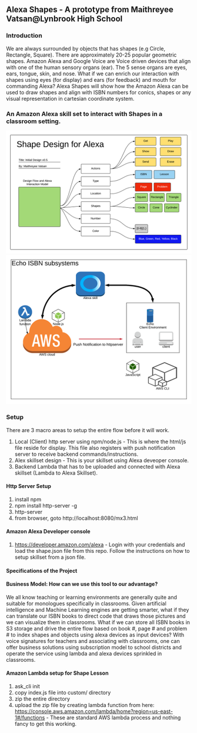 ## Alexa Shapes - A prototype from Maithreyee Vatsan@Lynbrook High School

### Introduction 
We are always surrounded by objects that has shapes (e.g Circle, Rectangle, Square). There are approximately 20-25 popular geometric shapes. Amazon Alexa and Google Voice are Voice driven devices that align with one of the human sensory organs (ear). The 5 sense organs are eyes, ears, tongue, skin, and nose. What if we can enrich our interaction with shapes using eyes (for display) and ears (for feedback) and mouth for commanding Alexa? Alexa Shapes will show how the Amazon Alexa can be used to draw shapes and align with ISBN numbers for conics, shapes or any visual representation in cartesian coordinate system.

### An Amazon Alexa skill set to interact with Shapes in a classroom setting.

<img src="/images/ShapesLesson.png" alt="ShapeLesson"/>
<img src="/images/ArchitecturalDiagram.png" alt="Architecture"/>

### Setup 

There are 3 macro areas to setup the entire flow before it will work.

1. Local (Client) http server using npm/node.js - This is where the html/js file reside for display. This file also registers with push notification server to receive backend commands/instructions. 
2. Alex skillset design - This is your skillset using Alexa deveoper console.
3. Backend Lambda that has to be uploaded and connected with Alexa skillset (Lambda to Alexa Skillset).

#### Http Server Setup

1. install npm
2. npm install http-server -g
3. http-server 
4. from browser, goto http://localhost:8080/mx3.html

#### Amazon Alexa Developer console

1. https://developer.amazon.com/alexa - Login with your credentials and load the shape.json file from this repo. Follow the instructions on how to setup skillset from a json file.

#### Specifications of the Project 

#### Business Model: How can we use this tool to our advantage?
We all know teaching or learning environments are generally quite and suitable for monologues specifically in classrooms.
Given artificial intelligence and Machine Learning engines are getting smarter, what if they can translate our ISBN books to direct code that draws those pictures and we can visualize them in classrooms. What if we can store all ISBN books in S3 storage and drive the entire flow based on book #, page # and problem # to index shapes and objects using alexa devices as input devices? With voice signatures for teachers and associating with classrooms, one can offer business solutions using subscription model to school districts and operate the service using lambda and alexa devices sprinkled in classrooms.

#### Amazon Lambda setup for Shape Lesson

1. ask_cli init
2. copy index.js file into custom/ directory
3. zip the entire directory
4. upload the zip file by creating lambda function from here: https://console.aws.amazon.com/lambda/home?region=us-east-1#/functions - These are standard AWS lambda process and nothing fancy to get this working.


